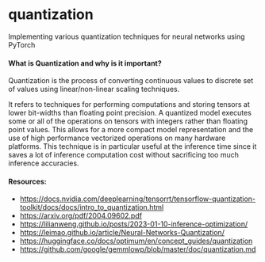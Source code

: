 # quantization
Implementing various quantization techniques for neural networks using PyTorch

#### What is Quantization and why is it important?
Quantization is the process of converting continuous values to discrete set of values using linear/non-linear scaling techniques. 

It refers to techniques for performing computations and storing tensors at lower bit-widths than floating point precision. A quantized model executes some or all of the operations on tensors with integers rather than floating point values. This allows for a more compact model representation and the use of high performance vectorized operations on many hardware platforms. This technique is in particular useful at the inference time since it saves a lot of inference computation cost without sacrificing too much inference accuracies.

#### Resources:
- https://docs.nvidia.com/deeplearning/tensorrt/tensorflow-quantization-toolkit/docs/docs/intro_to_quantization.html
- https://arxiv.org/pdf/2004.09602.pdf
- https://lilianweng.github.io/posts/2023-01-10-inference-optimization/
- https://leimao.github.io/article/Neural-Networks-Quantization/
- https://huggingface.co/docs/optimum/en/concept_guides/quantization
- https://github.com/google/gemmlowp/blob/master/doc/quantization.md